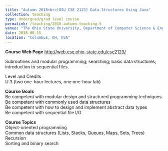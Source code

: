 ```yaml
---
title: "Autumn 2018<br>[OSU CSE 2123] Data Structures Using Java"
collection: teaching
type: Undergrad/grad level course
permalink: /teaching/2018-autumn-teaching-5
venue: "The Ohio State University, Department of Computer Science & Engineering"
date: 2018-08-15
location: "Columbus, OH, USA"
---
```

<b>Course Web Page</b> <a href="http://web.cse.ohio-state.edu/cse2123/">http://web.cse.ohio-state.edu/cse2123/</a>
<br>

Subroutines and modular programming; searching; basic data structures; introduction to sequential files.<br>

Level and Credits <br>
U 3 (two one-hour lectures, one one-hour lab) <br>


<b>Course Goals</b> <br>
Be competent with modular design and structured programming techniques <br>
Be competent with commonly used data structures <br>
Be competent with how to design and implement abstract data types <br>
Be competent with sequential file I/O <br>



<b>Course Topics</b> <br>
Object-oriented programming <br>
Common data structures (Lists, Stacks, Queues, Maps, Sets, Trees) <br>
Recursion <br>
Sorting and binary search <br>
